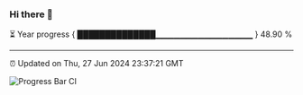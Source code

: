 ### Hi there 👋

⏳ Year progress { ██████████████▁▁▁▁▁▁▁▁▁▁▁▁▁▁▁▁ } 48.90 %

---

⏰ Updated on Thu, 27 Jun 2024 23:37:21 GMT

![Progress Bar CI](https://github.com/IshwaranRudhara/GIT-ACTION/workflows/Progress%20Bar%20CI/badge.svg)
